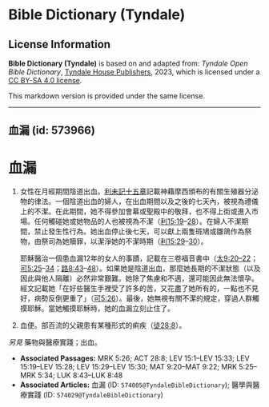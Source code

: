 # Bible Dictionary (Tyndale)

## License Information

**Bible Dictionary (Tyndale)** is based on and adapted from: _Tyndale Open Bible Dictionary_, [Tyndale House Publishers](https://tyndaleopenresources.com/), 2023, which is licensed under a [CC BY-SA 4.0 license](https://creativecommons.org/licenses/by-sa/4.0/legalcode.en).

This markdown version is provided under the same license.



--------------------------------

## 血漏 (id: 573966)

血漏
==

1. 女性在月經期間陰道出血。[利未記十五章](https://ref.ly/Lev15:1-Lev15:33)記載神藉摩西頒布的有關生殖器分泌物的律法。一個陰道出血的婦人，在出血期間以及之後的七天內，被視為禮儀上的不潔。在此期間，她不得參加會幕或聖殿中的敬拜，也不得上街或進入市場。任何觸碰她或她物品的人也被視為不潔（[利15:19](https://ref.ly/Lev15:19-Lev15:28)–[28](https://ref.ly/Lev15:19-Lev15:28)）。在婦人不潔期間，禁止發生性行為。她出血停止後七天，可以獻上兩隻斑鳩或雛鴿作為祭物，由祭司為她贖罪，以潔淨她的不潔時期（[利15:29](https://ref.ly/Lev15:29-Lev15:30)–[30](https://ref.ly/Lev15:29-Lev15:30)）。

    耶穌醫治一個患血漏12年的女人的事蹟，記載在三卷福音書中（[太9:20–22](https://ref.ly/Matt9:20-Matt9:22)；[可5:25](https://ref.ly/Mark5:25-Mark5:34)–[34](https://ref.ly/Mark5:25-Mark5:34)；[路8:43](https://ref.ly/Luke8:43-Luke8:48)–[48](https://ref.ly/Luke8:43-Luke8:48)）。如果她是陰道出血，那麼她長期的不潔狀態（以及因此與他人隔離）必然非常艱難。她除了焦慮和不適，還可能因此無法懷孕。經文記載她「在好些醫生手裡受了許多的苦，又花盡了她所有的，一點也不見好，病勢反倒更重了」（[可5:26](https://ref.ly/Mark5:26)）。最後，她無視有關不潔的規定，穿過人群觸摸耶穌。當她觸摸耶穌時，她的血漏立刻止住了。

2. 血便。部百流的父親患有某種形式的痢疾（[徒28:8](https://ref.ly/Acts28:8)）。

*另見* 藥物與醫療實踐；出血。

* **Associated Passages:** MRK 5:26; ACT 28:8; LEV 15:1–LEV 15:33; LEV 15:19–LEV 15:28; LEV 15:29–LEV 15:30; MAT 9:20–MAT 9:22; MRK 5:25–MRK 5:34; LUK 8:43–LUK 8:48
* **Associated Articles:** 血漏 (ID: `574005@TyndaleBibleDictionary`); 醫學與醫療實踐 (ID: `574029@TyndaleBibleDictionary`)

